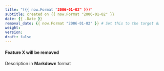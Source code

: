 ```yaml
---
title: "({{ now.Format "2006-01-02" }})"
subtitle: created on {{ now.Format "2006-01-02" }}
date: {{ .Date }}
removal_date: {{ now.Format "2006-01-02" }} # Set this to the target date of removal (YYYY-MM-DD)
weight:
version:
draft: false
---
```


#### Feature X will be removed

Description in **Markdown** format
